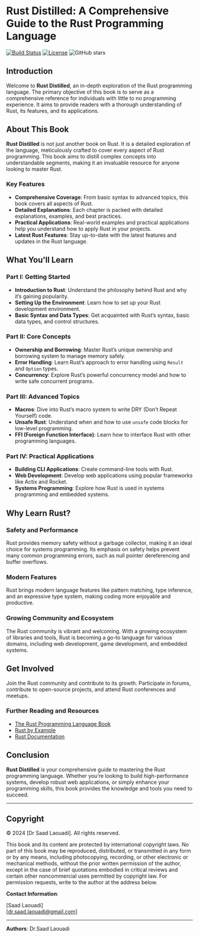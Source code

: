# Rust Distilled: A Comprehensive Guide to the Rust Programming Language

[![Build Status](https://github.com/dr-saad-la/repo/actions/workflows/ci.yml/badge.svg)](https://github.com/username/repo/actions)
[![License](https://img.shields.io/github/license/dr-saad-la/repo.svg)](LICENSE)
![GitHub stars](https://img.shields.io/github/stars/username/repo?style=social)

## Introduction

Welcome to **Rust Distilled**, an in-depth exploration of the Rust programming language. The primary objective of this book is to serve as a comprehensive reference for individuals with little to no programming experience. It aims to provide readers with a thorough understanding of Rust, its features, and its applications.

## About This Book

**Rust Distilled** is not just another book on Rust. It is a detailed exploration of the language,
meticulously crafted to cover every aspect of Rust programming. This book aims to distill complex
concepts into understandable segments, making it an invaluable resource for anyone looking to master
Rust.

### Key Features

-   **Comprehensive Coverage**: From basic syntax to advanced topics, this book covers all aspects of
    Rust.
-   **Detailed Explanations**: Each chapter is packed with detailed explanations, examples, and best
    practices.
-   **Practical Applications**: Real-world examples and practical applications help you understand how
    to apply Rust in your projects.
-   **Latest Rust Features**: Stay up-to-date with the latest features and updates in the Rust language.

## What You'll Learn

### Part I: Getting Started

-   **Introduction to Rust**: Understand the philosophy behind Rust and why it’s gaining popularity.
-   **Setting Up the Environment**: Learn how to set up your Rust development environment.
-   **Basic Syntax and Data Types**: Get acquainted with Rust’s syntax, basic data types, and control
    structures.

### Part II: Core Concepts

-   **Ownership and Borrowing**: Master Rust’s unique ownership and borrowing system to manage memory
    safely.
-   **Error Handling**: Learn Rust’s approach to error handling using `Result` and `Option` types.
-   **Concurrency**: Explore Rust’s powerful concurrency model and how to write safe concurrent
    programs.

### Part III: Advanced Topics

-   **Macros**: Dive into Rust’s macro system to write DRY (Don’t Repeat Yourself) code.
-   **Unsafe Rust**: Understand when and how to use `unsafe` code blocks for low-level programming.
-   **FFI (Foreign Function Interface)**: Learn how to interface Rust with other programming languages.

### Part IV: Practical Applications

-   **Building CLI Applications**: Create command-line tools with Rust.
-   **Web Development**: Develop web applications using popular frameworks like Actix and Rocket.
-   **Systems Programming**: Explore how Rust is used in systems programming and embedded systems.

## Why Learn Rust?

### Safety and Performance

Rust provides memory safety without a garbage collector, making it an ideal choice for systems
programming. Its emphasis on safety helps prevent many common programming errors, such as null pointer
dereferencing and buffer overflows.

### Modern Features

Rust brings modern language features like pattern matching, type inference, and an expressive type
system, making coding more enjoyable and productive.

### Growing Community and Ecosystem

The Rust community is vibrant and welcoming. With a growing ecosystem of libraries and tools, Rust is
becoming a go-to language for various domains, including web development, game development, and
embedded systems.

## Get Involved

Join the Rust community and contribute to its growth. Participate in forums, contribute to open-source
projects, and attend Rust conferences and meetups.

### Further Reading and Resources

-   [The Rust Programming Language Book](https://doc.rust-lang.org/book/)
-   [Rust by Example](https://doc.rust-lang.org/rust-by-example/)
-   [Rust Documentation](https://doc.rust-lang.org/)

## Conclusion

**Rust Distilled** is your comprehensive guide to mastering the Rust programming language. Whether
you’re looking to build high-performance systems, develop robust web applications, or simply enhance
your programming skills, this book provides the knowledge and tools you need to succeed.

---

## Copyright

© 2024 [Dr Saad Laouadi]. All rights reserved.

This book and its content are protected by international copyright laws. No part of this book may be reproduced, distributed, or transmitted in any form or by any means, including photocopying, recording, or other electronic or mechanical methods, without the prior written permission of the author, except in the case of brief quotations embodied in critical reviews and certain other noncommercial uses permitted by copyright law. For permission requests, write to the author at the address below.

**Contact Information**:

[Saad Laouadi]  
[dr.saad.laouadi@gmail.com]

---

**Authors**: Dr.Saad Laouadi
